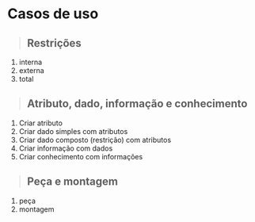 # Casos de uso

> ## Restrições

1. interna
2. externa
3. total

> ## Atributo, dado, informação e conhecimento

1. Criar atributo
2. Criar dado simples com atributos
3. Criar dado composto (restrição) com atributos
4. Criar informação com dados
5. Criar conhecimento com informações

> ## Peça e montagem

1. peça
2. montagem
